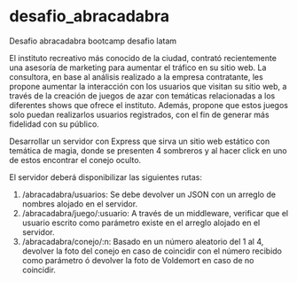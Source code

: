 # desafio_abracadabra
Desafio abracadabra bootcamp desafio latam

El instituto recreativo más conocido de la ciudad, contrató recientemente
una asesoría de marketing para aumentar el tráfico en su sitio web. La consultora, en base
al análisis realizado a la empresa contratante, les propone aumentar la interacción con los
usuarios que visitan su sitio web, a través de la creación de juegos de azar con temáticas
relacionadas a los diferentes shows que ofrece el instituto. Además, propone que estos
juegos solo puedan realizarlos usuarios registrados, con el fin de generar más fidelidad con
su público.

Desarrollar un servidor con Express que sirva un sitio web estático
con temática de magia, donde se presenten 4 sombreros y al hacer click en uno de estos
encontrar el conejo oculto.


El servidor deberá disponibilizar las siguientes rutas:
1. /abracadabra/usuarios: Se debe devolver un JSON con un arreglo de nombres
alojado en el servidor.
2. /abracadabra/juego/:usuario: A través de un middleware, verificar que el usuario
escrito como parámetro existe en el arreglo alojado en el servidor.
3. /abracadabra/conejo/:n: Basado en un número aleatorio del 1 al 4, devolver la foto
del conejo en caso de coincidir con el número recibido como parámetro ó devolver la
foto de Voldemort en caso de no coincidir.
